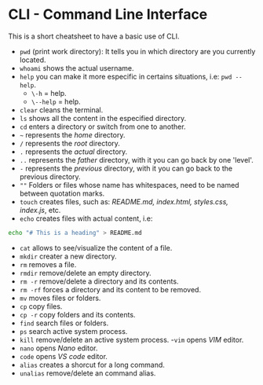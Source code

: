 # CLI - Command Line Interface

This is a short cheatsheet to have a basic use of CLI.

- `pwd` (print work directory): It tells you in which directory are you currently located.
- `whoami` shows the actual username.
- `help` you can make it more especific in certains situations, i.e: `pwd --help`.
  - `\-h` = help.
  - `\--help` = help.
- `clear` cleans the terminal.
- `ls` shows all the content in the especified directory.
- `cd` enters a directory or switch from one to another.
- `~` represents the _home_ directory.
- `/` represents the _root_ directory.
- `.` represents the _actual_ directory.
- `..` represents the _father_ directory, with it you can go back by one 'level'.
- `-` represents the _previous_ directory, with it you can go back to the previous directory.
- `""` Folders or files whose name has whitespaces, need to be named between quotation marks.
- `touch` creates files, such as: _README.md, index.html, styles.css, index.js_, etc.
- `echo` creates files with actual content, i.e:

```bash
echo "# This is a heading" > README.md
```

- `cat` allows to see/visualize the content of a file.
- `mkdir` creater a new directory.
- `rm` removes a file.
- `rmdir` remove/delete an empty directory.
- `rm -r` remove/delete a directory and its contents.
- `rm -rf` forces a directory and its content to be removed.
- `mv` moves files or folders.
- `cp` copy files.
- `cp -r` copy folders and its contents.
- `find` search files or folders.
- `ps` search active system process.
- `kill` remove/delete an active system process. -`vim` opens _VIM_ editor.
- `nano` opens _Nano_ editor.
- `code` opens _VS code_ editor.
- `alias` creates a shorcut for a long command.
- `unalias` remove/delete an command alias.
